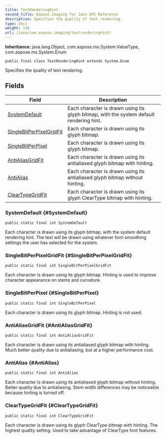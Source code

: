 ```yaml
---
title: TextRenderingHint
second_title: Aspose.Imaging for Java API Reference
description: Specifies the quality of text rendering.
type: docs
weight: 116
url: /java/com.aspose.imaging/textrenderinghint/
---
```

**Inheritance:**
java.lang.Object, com.aspose.ms.System.ValueType, com.aspose.ms.System.Enum
```
public final class TextRenderingHint extends System.Enum
```

Specifies the quality of text rendering.
## Fields

| Field | Description |
| --- | --- |
| [SystemDefault](#SystemDefault) | Each character is drawn using its glyph bitmap, with the system default rendering hint. |
| [SingleBitPerPixelGridFit](#SingleBitPerPixelGridFit) | Each character is drawn using its glyph bitmap. |
| [SingleBitPerPixel](#SingleBitPerPixel) | Each character is drawn using its glyph bitmap. |
| [AntiAliasGridFit](#AntiAliasGridFit) | Each character is drawn using its antialiased glyph bitmap with hinting. |
| [AntiAlias](#AntiAlias) | Each character is drawn using its antialiased glyph bitmap without hinting. |
| [ClearTypeGridFit](#ClearTypeGridFit) | Each character is drawn using its glyph ClearType bitmap with hinting. |
### SystemDefault {#SystemDefault}
```
public static final int SystemDefault
```


Each character is drawn using its glyph bitmap, with the system default rendering hint. The text will be drawn using whatever font-smoothing settings the user has selected for the system.

### SingleBitPerPixelGridFit {#SingleBitPerPixelGridFit}
```
public static final int SingleBitPerPixelGridFit
```


Each character is drawn using its glyph bitmap. Hinting is used to improve character appearance on stems and curvature.

### SingleBitPerPixel {#SingleBitPerPixel}
```
public static final int SingleBitPerPixel
```


Each character is drawn using its glyph bitmap. Hinting is not used.

### AntiAliasGridFit {#AntiAliasGridFit}
```
public static final int AntiAliasGridFit
```


Each character is drawn using its antialiased glyph bitmap with hinting. Much better quality due to antialiasing, but at a higher performance cost.

### AntiAlias {#AntiAlias}
```
public static final int AntiAlias
```


Each character is drawn using its antialiased glyph bitmap without hinting. Better quality due to antialiasing. Stem width differences may be noticeable because hinting is turned off.

### ClearTypeGridFit {#ClearTypeGridFit}
```
public static final int ClearTypeGridFit
```


Each character is drawn using its glyph ClearType bitmap with hinting. The highest quality setting. Used to take advantage of ClearType font features.

